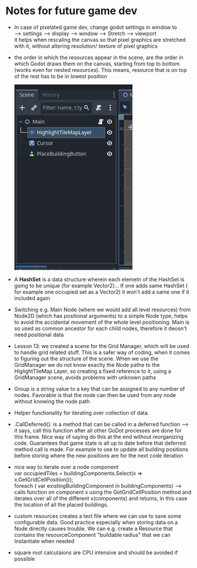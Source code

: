 # Notes for future game dev

- In case of pixelated game dev, change godot settings in window to   
	--> settings --> display --> window --> Stretch --> viewport  
	it helps when rescaling the canvas so that pixel graphics are stretched with it, without altering resolution/ texture of pixel graphics

- the order in which the resources appear in the scene, are the order in which Godot draws them on the canvas, starting from top to bottom (works even for nested resources). This means, resource that is on top of the rest has to be in lowest position

  ![alt text](image.png)

- A **HashSet** is a data structure wherein each elemetn of the HashSet is going to be unique (for example Vector2)... If one adds same HashSet ( for example one occupied set as a Vector2) it won't add a same one if it included again 

- Switching e.g. Main Node (where we would add all level resources) from Node2D (which has positional arguments) to a simple Node type, helps to avoid the accidental movement of the whole level positioning. Main is so used as common ancestor for each child nodes, therefore it deosn't need positional data

- Lesson 13: we created a scene for the Grid Manager, which will be used to handle grid related stuff. This is a safer way of coding, when it comes to figuring out the structure of the scene. When we use the GridManager we do not know exactly the Node pathe to the HiglightTileMap Layer, so creating a fixed reference to it, using a GridManager scene, avoids problems with unknown paths

- Group is a string value to a key that can be assigned to any number of nodes. Favorable is that the node can then be used from any node without knowing the node path

- Helper functionality for iterating over collection of data.

- .CallDeferred(): is a method that can be called in a deferred function --> it says, call this function after all other GoDot processes are done for this frame. Nice way of saying do this at the end without reorganizing code. Guarantees that game state is all up to date before that deferred method call is made.
For example to use to update all building positions before storing where the new positions are for the next code iteration

- nice way to iterate over a node component  
var occupiedTiles = buildingComponents.Select(x => x.GetGridCellPosition());  
foreach ( var existingBuildingComponent in buildingComponents) 
-->  calls function on component x using the GetGridCellPosition method and iterates over all of the different x(components) and returns, in this case the location of all the placed buildings.

- custom resources creates a text file where we can use to save some configurable data. Good practice especially when storing data on a Node directly causes trouble. We can e.g. create a Resource that contains the resourceComponent "buildable radius" that we can Instantiate when needed

- square root calcutaions are CPU intensive and should be avoided if possible